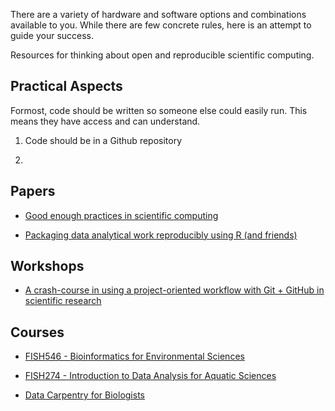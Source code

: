 
There are a variety of hardware and software options and combinations available to you. While there are few concrete rules, here is an attempt to guide your success.


Resources for thinking about open and reproducible scientific computing.


## Practical Aspects

Formost, code should be written so someone else could easily run. This means they have access and can understand.

1) Code should be in a Github repository 

2) 



## Papers

- [Good enough practices in scientific computing](https://journals.plos.org/ploscompbiol/article?id=10.1371/journal.pcbi.1005510)

- [Packaging data analytical work reproducibly using R (and friends)](https://peerj.com/preprints/3192/)


## Workshops

- [A crash-course in using a project-oriented workflow with Git + GitHub in scientific research](https://github.com/OARS-SAFS/projects-with-github)


## Courses

- [FISH546 - Bioinformatics for Environmental Sciences](https://github.com/sr320/course-fish546-2021/wiki)

- [FISH274 - Introduction to Data Analysis for Aquatic Sciences](https://sr320.github.io/course-fish274-2021/)

- [Data Carpentry for Biologists](https://datacarpentry.org/semester-biology/)
